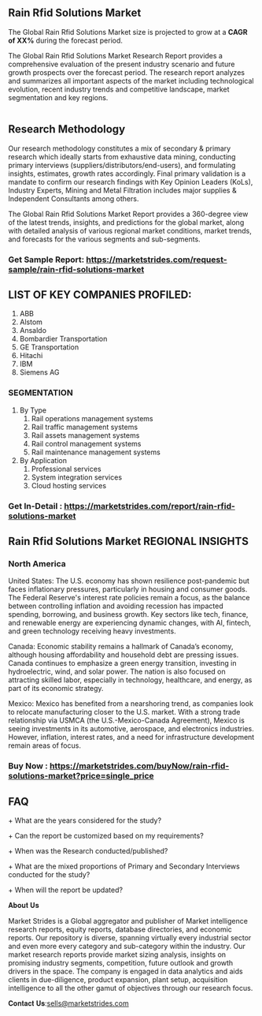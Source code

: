 <h2>Rain Rfid Solutions Market</h2>
<p>The Global Rain Rfid Solutions Market size is projected to grow at a <strong>CAGR of XX%</strong> during the forecast period.</p>
<p>The Global Rain Rfid Solutions Market Research Report provides a comprehensive evaluation of the present industry scenario and future growth prospects over the forecast period. The research report analyzes and summarizes all important aspects of the market including technological evolution, recent industry trends and competitive landscape, market segmentation and key regions.</p>
<p><img alt="" /></p>
<h2>Research Methodology</h2>
<p>Our research methodology constitutes a mix of secondary &amp; primary research which ideally starts from exhaustive data mining, conducting primary interviews (suppliers/distributors/end-users), and formulating insights, estimates, growth rates accordingly. Final primary validation is a mandate to confirm our research findings with Key Opinion Leaders (KoLs), Industry Experts, Mining and Metal Filtration includes major supplies &amp; Independent Consultants among others.</p>
<p>The Global Rain Rfid Solutions Market Report provides a 360-degree view of the latest trends, insights, and predictions for the global market, along with detailed analysis of various regional market conditions, market trends, and forecasts for the various segments and sub-segments.</p>
<h3><strong>Get Sample Report: <a href="https://marketstrides.com/request-sample/rain-rfid-solutions-market">https://marketstrides.com/request-sample/rain-rfid-solutions-market</a></strong></h3>
<h2>LIST OF KEY COMPANIES PROFILED:</h2>
<ol>
<li>ABB</li>
<li>Alstom</li>
<li>Ansaldo</li>
<li>Bombardier Transportation</li>
<li>GE Transportation</li>
<li>Hitachi</li>
<li>IBM</li>
<li>Siemens AG</li>
</ol>
<h3>SEGMENTATION</h3>
<ol>
<li>By Type
<ol>
<li>Rail operations management systems</li>
<li>Rail traffic management systems</li>
<li>Rail assets management systems</li>
<li>Rail control management systems</li>
<li>Rail maintenance management systems</li>
</ol>
</li>
<li>By Application
<ol>
<li>Professional services</li>
<li>System integration services</li>
<li>Cloud hosting services</li>
</ol>
</li>
</ol>
<h3><strong>Get In-Detail : <a href="https://marketstrides.com/report/rain-rfid-solutions-market">https://marketstrides.com/report/rain-rfid-solutions-market</a></strong></h3>
<h2>Rain Rfid Solutions Market REGIONAL INSIGHTS</h2>
<h3>North America</h3>
<p>United States: The U.S. economy has shown resilience post-pandemic but faces inflationary pressures, particularly in housing and consumer goods. The Federal Reserve's interest rate policies remain a focus, as the balance between controlling inflation and avoiding recession has impacted spending, borrowing, and business growth. Key sectors like tech, finance, and renewable energy are experiencing dynamic changes, with AI, fintech, and green technology receiving heavy investments.</p>
<p>Canada: Economic stability remains a hallmark of Canada&rsquo;s economy, although housing affordability and household debt are pressing issues. Canada continues to emphasize a green energy transition, investing in hydroelectric, wind, and solar power. The nation is also focused on attracting skilled labor, especially in technology, healthcare, and energy, as part of its economic strategy.</p>
<p>Mexico: Mexico has benefited from a nearshoring trend, as companies look to relocate manufacturing closer to the U.S. market. With a strong trade relationship via USMCA (the U.S.-Mexico-Canada Agreement), Mexico is seeing investments in its automotive, aerospace, and electronics industries. However, inflation, interest rates, and a need for infrastructure development remain areas of focus.</p>
<h3><strong>Buy Now : <a href="https://marketstrides.com/buyNow/rain-rfid-solutions-market?price=single_price">https://marketstrides.com/buyNow/rain-rfid-solutions-market?price=single_price</a></strong></h3>
<h2>FAQ</h2>
<p>+ What are the years considered for the study?</p>
<p>+ Can the report be customized based on my requirements?</p>
<p>+ When was the Research conducted/published?</p>
<p>+ What are the mixed proportions of Primary and Secondary Interviews conducted for the study?</p>
<p>+ When will the report be updated?</p>
<p>𝐀𝐛𝐨𝐮𝐭 𝐔𝐬</p>
<p>Market Strides is a Global aggregator and publisher of Market intelligence research reports, equity reports, database directories, and economic reports. Our repository is diverse, spanning virtually every industrial sector and even more every category and sub-category within the industry. Our market research reports provide market sizing analysis, insights on promising industry segments, competition, future outlook and growth drivers in the space. The company is engaged in data analytics and aids clients in due-diligence, product expansion, plant setup, acquisition intelligence to all the other gamut of objectives through our research focus.</p>
<p>𝐂𝐨𝐧𝐭𝐚𝐜𝐭 𝐔𝐬:<a href="mailto:sells@marketstrides.com">sells@marketstrides.com</a></p>
